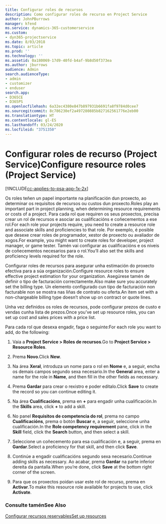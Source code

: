 ```yaml
---
title: Configurar roles de recursos
description: Como configurar roles de recurso en Project Service
author: JohnPBurrows
manager: kfend
ms.service: dynamics-365-customerservice
ms.custom:
- dyn365-projectservice
ms.date: 8/03/2018
ms.topic: article
ms.prod: ''
ms.technology: ''
ms.assetid: 0a180069-17d9-40fd-b4af-9b8d50f373ea
ms.author: jburrows
audience: Admin
search.audienceType:
- admin
- customizer
- enduser
search.app:
- D365CE
- D365PS
ms.openlocfilehash: 6a32ec4380e847b897931b6691fa8f9784d0cee7
ms.sourcegitcommit: 8c786230ef2a497280885b827162561776e2eb00
ms.translationtype: HT
ms.contentlocale: gl-ES
ms.lasthandoff: 03/24/2020
ms.locfileid: "3751350"
---
```

# <a name="configure-resource-roles-project-service"></a><span data-ttu-id="01e3d-103">Configurar roles de recurso (Project Service)</span><span class="sxs-lookup"><span data-stu-id="01e3d-103">Configure resource roles (Project Service)</span></span>

[!INCLUDE[cc-applies-to-psa-app-1x-2x](../includes/cc-applies-to-psa-app-1x-2x.md)]

<span data-ttu-id="01e3d-104">Os roles teñen un papel importante na planificación dun proxecto, ao determinar os requisitos de recursos ou custos dun proxecto.</span><span class="sxs-lookup"><span data-stu-id="01e3d-104">Roles play an important part in project planning, when determining resource requirements or costs of a project.</span></span> <span data-ttu-id="01e3d-105">Para cada rol que requiren os seus proxectos, precisa crear un rol de recursos e asociar as cualificacións e coñecementos a ese rol.</span><span class="sxs-lookup"><span data-stu-id="01e3d-105">For each role your projects require, you need to create a resource role and associate skills and proficiencies to that role.</span></span> <span data-ttu-id="01e3d-106">Por exemplo, é posible que desexe crear roles de programador, xestor de proxecto ou avaliador de xogos.</span><span class="sxs-lookup"><span data-stu-id="01e3d-106">For example, you might want to create roles for developer, project manager, or game tester.</span></span> <span data-ttu-id="01e3d-107">Tamén vai configurar as cualificacións e os niveis de coñecementos necesarios para o rol.</span><span class="sxs-lookup"><span data-stu-id="01e3d-107">You’ll also set the skills and proficiency levels required for the role.</span></span>  
  
 <span data-ttu-id="01e3d-108">Configurar roles de recursos para asegurar unha estimación do proxecto efectiva para a súa organización.</span><span class="sxs-lookup"><span data-stu-id="01e3d-108">Configure resource roles to ensure effective project estimation for your organization.</span></span>  <span data-ttu-id="01e3d-109">Asegúrese tamén de definir o tipo de facturación correctamente.</span><span class="sxs-lookup"><span data-stu-id="01e3d-109">Also make sure you accurately set the billing type.</span></span> <span data-ttu-id="01e3d-110">Un elemento configurado cun tipo de facturación non facturable non se mostra nas liñas de contrato ou oferta.</span><span class="sxs-lookup"><span data-stu-id="01e3d-110">An item set with a non-chargeable billing type doesn’t show up on contract or quote lines.</span></span>  
  
 <span data-ttu-id="01e3d-111">Unha vez definidos os roles de recursos, pode configurar prezos de custo e vendas cunha lista de prezos.</span><span class="sxs-lookup"><span data-stu-id="01e3d-111">Once you’ve set up resource roles, you can set up cost and sales prices with a price list.</span></span>  
  
 <span data-ttu-id="01e3d-112">Para cada rol que desexa engadir, faga o seguinte:</span><span class="sxs-lookup"><span data-stu-id="01e3d-112">For each role you want to add, do the following:</span></span>  
  
1.  <span data-ttu-id="01e3d-113">Vaia a **Project Service > Roles de recursos**.</span><span class="sxs-lookup"><span data-stu-id="01e3d-113">Go to **Project Service > Resource Roles**.</span></span>  
  
2.  <span data-ttu-id="01e3d-114">Prema **Novo**.</span><span class="sxs-lookup"><span data-stu-id="01e3d-114">Click **New**.</span></span>  
  
3.  <span data-ttu-id="01e3d-115">Na área **Xeral**, introduza un nome para o rol en **Nome** e, a seguir, encha os demais campos segundo sexa necesario.</span><span class="sxs-lookup"><span data-stu-id="01e3d-115">In the **General** area, enter a name for the role in **Name**, and then fill in the other fields as necessary.</span></span>  
  
4.  <span data-ttu-id="01e3d-116">Prema **Gardar** para crear o rexistro e poder editalo.</span><span class="sxs-lookup"><span data-stu-id="01e3d-116">Click **Save** to create the record so you can continue editing it.</span></span>  
  
5.  <span data-ttu-id="01e3d-117">Na área **Cualificacións**, prema en **+** para engadir unha cualificación.</span><span class="sxs-lookup"><span data-stu-id="01e3d-117">In the **Skills** area, click **+** to add a skill.</span></span>  
  
6.  <span data-ttu-id="01e3d-118">No panel **Requisitos de competencia do rol**, prema no campo **Cualificacións**, prema o botón **Buscar** e, a seguir, seleccione unha cualificación.</span><span class="sxs-lookup"><span data-stu-id="01e3d-118">In the **Role competency requirement** pane, click in the **Skill** field, click the **Search** button, and then select a skill.</span></span>  
  
7.  <span data-ttu-id="01e3d-119">Seleccione un coñecemento para esa cualificación e, a seguir, prema en **Gardar**.</span><span class="sxs-lookup"><span data-stu-id="01e3d-119">Select a proficiency for that skill, and then click **Save**.</span></span>  
  
8.  <span data-ttu-id="01e3d-120">Continúe a engadir cualificacións segundo sexa necesario.</span><span class="sxs-lookup"><span data-stu-id="01e3d-120">Continue adding skills as necessary.</span></span> <span data-ttu-id="01e3d-121">Ao acabar, prema **Gardar** na parte inferior dereita da pantalla.</span><span class="sxs-lookup"><span data-stu-id="01e3d-121">When you’re done, click **Save** at the bottom right corner of the screen.</span></span>  
  
9. <span data-ttu-id="01e3d-122">Para que os proxectos poidan usar este rol de recurso, prema en **Activar**.</span><span class="sxs-lookup"><span data-stu-id="01e3d-122">To make this resource role available for projects to use, click **Activate**.</span></span>  
  
### <a name="see-also"></a><span data-ttu-id="01e3d-123">Consulte tamén</span><span class="sxs-lookup"><span data-stu-id="01e3d-123">See Also</span></span>  
 [<span data-ttu-id="01e3d-124">Configurar recursos reservables</span><span class="sxs-lookup"><span data-stu-id="01e3d-124">Set up resources</span></span>](../project-service/set-up-resources.md)
